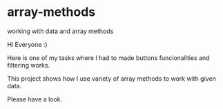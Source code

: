 # array-methods
working with data and array methods

Hi Everyone :) 

Here is one of my tasks where I had to made buttons funcionalities and filtering works.

This project shows how I use variety of array methods to work with given data.

Please have a look.
